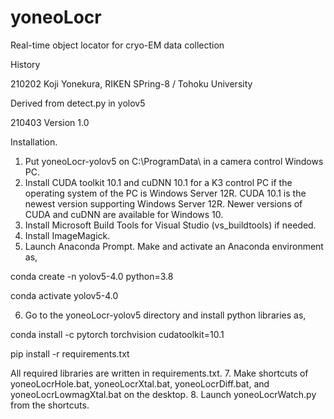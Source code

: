 # yoneoLocr
Real-time object locator for cryo-EM data collection

History

210202 Koji Yonekura, RIKEN SPring-8 / Tohoku University

Derived from detect.py in yolov5

210403 Version 1.0

Installation.
1. Put yoneoLocr-yolov5 on C:\ProgramData\ in a camera control Windows PC.
2. Install CUDA toolkit 10.1 and cuDNN 10.1 for a K3 control PC if the operating system of the PC is Windows Server 12R.  CUDA 10.1 is the newest version supporting Windows Server 12R. Newer versions of CUDA and cuDNN are available for Windows 10.
3. Install Microsoft Build Tools for Visual Studio (vs_buildtools) if needed.
4. Install ImageMagick.
5. Launch Anaconda Prompt. Make and activate an Anaconda environment as,
 
 conda create -n yolov5-4.0 python=3.8
 
 conda activate yolov5-4.0
 
6. Go to the yoneoLocr-yolov5 directory and install python libraries as, 
 
 conda install -c pytorch torchvision cudatoolkit=10.1
 
 pip install -r requirements.txt

All required libraries are written in requirements.txt.
7. Make shortcuts of yoneoLocrHole.bat, yoneoLocrXtal.bat, yoneoLocrDiff.bat, and yoneoLocrLowmagXtal.bat on the desktop.
8. Launch yoneoLocrWatch.py from the shortcuts.
